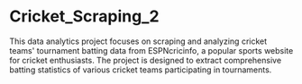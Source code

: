 # Cricket_Scraping_2
This data analytics project focuses on scraping and analyzing cricket teams' tournament batting data from ESPNcricinfo, a popular sports website for cricket enthusiasts. The project is designed to extract comprehensive batting statistics of various cricket teams participating in tournaments.
